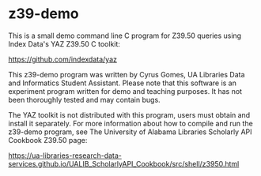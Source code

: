 # z39-demo

This is a small demo command line C program for Z39.50 queries using Index Data's YAZ Z39.50 C toolkit:

https://github.com/indexdata/yaz

This z39-demo program was written by Cyrus Gomes, UA Libraries Data and Informatics Student Assistant.
Please note that this software is an experiment program written for demo and teaching purposes. It has not been thoroughly tested and may contain bugs.

The YAZ toolkit is not distributed with this program, users must obtain and install it separately. For more information about how to compile
and run the z39-demo program, see The University of Alabama Libraries Scholarly API Cookbook Z39.50 page: 

https://ua-libraries-research-data-services.github.io/UALIB_ScholarlyAPI_Cookbook/src/shell/z3950.html

